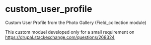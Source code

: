 # custom_user_profile
Custom User Profile from the Photo Gallery (Field_collection module)

This custom moduel developed only for a small requirement on https://drupal.stackexchange.com/questions/268324
